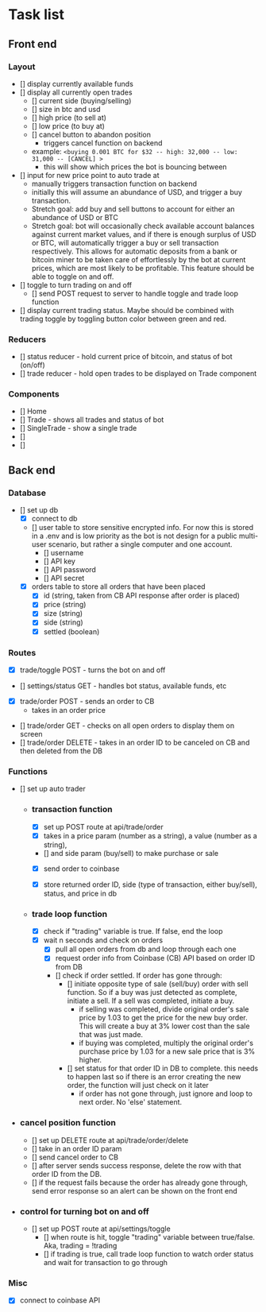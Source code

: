 # Task list

## Front end
### Layout
- [] display currently available funds
- [] display all currently open trades
    - [] current side (buying/selling)
    - [] size in btc and usd
    - [] high price (to sell at)
    - [] low price (to buy at)
    - [] cancel button to abandon position
        - triggers cancel function on backend
    - example: `<buying 0.001 BTC for $32 -- high: 32,000 -- low: 31,000 -- [CANCEL] >`
        - this will show which prices the bot is bouncing between
- [] input for new price point to auto trade at
    - manually triggers transaction function on backend
    - initially this will assume an abundance of USD, and trigger a buy transaction.
    - Stretch goal: add buy and sell buttons to account for either an abundance of USD or BTC
    - Stretch goal: bot will occasionally check available account balances against current market values, and if there is enough surplus of USD or BTC, will automatically trigger a buy or sell transaction respectively. This allows for automatic deposits from a bank or bitcoin miner to be taken care of effortlessly by the bot at current prices, which are most likely to be profitable. This feature should be able to toggle on and off.
- [] toggle to turn trading on and off
    - [] send POST request to server to handle toggle and trade loop function
- [] display current trading status. Maybe should be combined with trading toggle by toggling button color between green and red.
### Reducers
- [] status reducer - hold current price of bitcoin, and status of bot (on/off)
- [] trade reducer - hold open trades to be displayed on Trade component
### Components
- [] Home
- [] Trade - shows all trades and status of bot
- [] SingleTrade - show a single trade
- [] 
- [] 

## Back end

### Database
- [] set up db
    - [x] connect to db
    - [] user table to store sensitive encrypted info. For now this is stored in a .env and is low priority as the bot is not design for a public multi-user scenario, but rather a single computer and one account.
        - [] username
        - [] API key
        - [] API password
        - [] API secret
    - [x] orders table to store all orders that have been placed
        - [x] id (string, taken from CB API response after order is placed)
        - [x] price (string)
        - [x] size (string)
        - [x] side (string)
        - [x] settled (boolean)

### Routes 
- [x] trade/toggle POST - turns the bot on and off
- [] settings/status GET - handles bot status, available funds, etc
- [x] trade/order POST - sends an order to CB
    - takes in an order price
- [] trade/order GET - checks on all open orders to display them on screen
- [] trade/order DELETE - takes in an order ID to be canceled on CB and then deleted from the DB

### Functions
- [] set up auto trader
    - ### transaction function
        - [x] set up POST route at api/trade/order
        - [x] takes in a price param (number as a string), a value (number as a string), 
        - [] and side param (buy/sell) to make purchase or sale
        - [x] send order to coinbase
        - [x] store returned order ID, side (type of transaction, either buy/sell), status, and price in db


    - ### trade loop function
        - [x] check if "trading" variable is true. If false, end the loop
        - [x] wait n seconds and check on orders
            - [x] pull all open orders from db and loop through each one
            - [x] request order info from Coinbase (CB) API based on order ID from DB
            - [] check if order settled. If order has gone through:
                - [] initiate opposite type of sale (sell/buy) order with sell function. So if a buy was just detected as complete, initiate a sell. If a sell was completed, initiate a buy.
                    - if selling was completed, divide original order's sale price by 1.03 to get the price for the new buy order. This will create a buy at 3% lower cost than the sale that was just made.
                    - if buying was completed, multiply the original order's purchase price by 1.03 for a new sale price that is 3% higher.
                - [] set status for that order ID in DB to complete. this needs to happen last so if there is an error creating the new order, the function will just check on it later
                    - if order has not gone through, just ignore and loop to next order. No 'else' statement.

- ### cancel position function
    - [] set up DELETE route at api/trade/order/delete
    - [] take in an order ID param
    - [] send cancel order to CB
    - [] after server sends success response, delete the row with that order ID from the DB.
    - [] if the request fails because the order has already gone through, send error response so an alert can be shown on the front end

- ### control for turning bot on and off
    - [] set up POST route at api/settings/toggle
        - [] when route is hit, toggle "trading" variable between true/false. Aka, trading = !trading
        - [] if trading is true, call trade loop function to watch order status and wait for transaction to go through

### Misc
- [x] connect to coinbase API